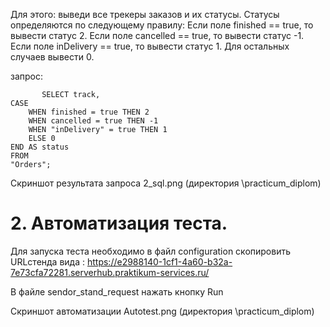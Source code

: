 Для этого: выведи все трекеры заказов и их статусы. 
Статусы определяются по следующему правилу:
Если поле finished == true, то вывести статус 2.
Если поле canсelled == true, то вывести статус -1.
Если поле inDelivery == true, то вывести статус 1.
Для остальных случаев вывести 0.

запрос:

           SELECT track,
    CASE
        WHEN finished = true THEN 2
        WHEN cancelled = true THEN -1
        WHEN "inDelivery" = true THEN 1
        ELSE 0
    END AS status
    FROM
    "Orders";

Скриншот результата запроса 2_sql.png (директория \practicum_diplom)
# 2. Автоматизация теста.

Для запуска теста необходимо в файл configuration скопировить URLстенда вида 
: https://e2988140-1cf1-4a60-b32a-7e73cfa72281.serverhub.praktikum-services.ru/

В файле sendor_stand_request нажать кнопку Run 

Скриншот автоматизации  Autotest.png (директория \practicum_diplom)
